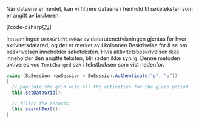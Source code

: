 <!-- markdownlint-disable-file MD041 -->Når dataene er hentet, kan vi filtrere dataene i henhold til søketeksten som er angitt av brukeren.

[!code-csharp[CS](../itunes-searchtext.cs)]

Innsamlingen `DataGridViewRow` av datarutenettvisningen gjentas for hver aktivitetsdatarad, og det er merket av i kolonnen Beskrivelse for å se om beskrivelsen inneholder søketeksten. Hvis aktivitetsbeskrivelsen ikke inneholder den angitte teksten, blir raden ikke synlig. Denne metoden aktiveres ved `TextChanged` søk i tekstboksen som vist nedenfor.

```csharp
using (SoSession newSession = SoSession.Authenticate("p", "p"))
{
  // populate the grid with all the activities for the given period
  this.setDataGrid();

  // filter the records
  this.searchText();
}
```

